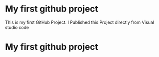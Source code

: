 # My first github project
This is my first GitHub Project. I Published this Project directly from Visual studio code
# My first github project
